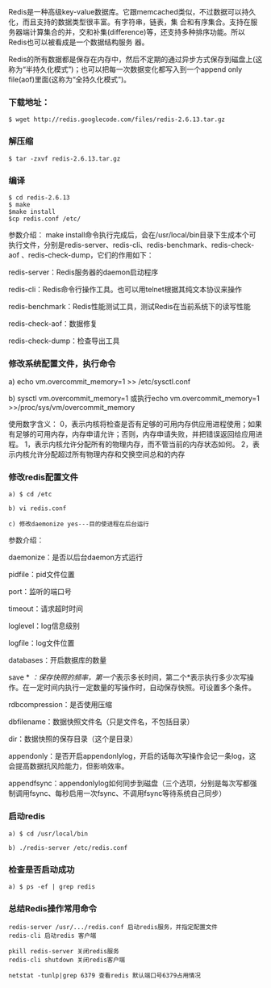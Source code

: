 Redis是一种高级key-value数据库。它跟memcached类似，不过数据可以持久化，而且支持的数据类型很丰富。有字符串，链表，集 合和有序集合。支持在服务器端计算集合的并，交和补集(difference)等，还支持多种排序功能。所以Redis也可以被看成是一个数据结构服务 器。

Redis的所有数据都是保存在内存中，然后不定期的通过异步方式保存到磁盘上(这称为“半持久化模式”)；也可以把每一次数据变化都写入到一个append only file(aof)里面(这称为“全持久化模式”)。

### 下载地址：
```
$ wget http://redis.googlecode.com/files/redis-2.6.13.tar.gz
```
### 解压缩
```
$ tar -zxvf redis-2.6.13.tar.gz
```
### 编译
```
$ cd redis-2.6.13
$ make
$make install
$cp redis.conf /etc/
```

参数介绍：
make install命令执行完成后，会在/usr/local/bin目录下生成本个可执行文件，分别是redis-server、redis-cli、redis-benchmark、redis-check-aof 、redis-check-dump，它们的作用如下：

redis-server：Redis服务器的daemon启动程序

redis-cli：Redis命令行操作工具。也可以用telnet根据其纯文本协议来操作

redis-benchmark：Redis性能测试工具，测试Redis在当前系统下的读写性能

redis-check-aof：数据修复

redis-check-dump：检查导出工具


###  修改系统配置文件，执行命令
a) echo vm.overcommit_memory=1 >> /etc/sysctl.conf

b) sysctl vm.overcommit_memory=1 或执行echo vm.overcommit_memory=1 >>/proc/sys/vm/overcommit_memory

使用数字含义：
0，表示内核将检查是否有足够的可用内存供应用进程使用；如果有足够的可用内存，内存申请允许；否则，内存申请失败，并把错误返回给应用进程。
1，表示内核允许分配所有的物理内存，而不管当前的内存状态如何。
2，表示内核允许分配超过所有物理内存和交换空间总和的内存

###  修改redis配置文件
```
a) $ cd /etc

b) vi redis.conf

c) 修改daemonize yes---目的使进程在后台运行
```

参数介绍：

daemonize：是否以后台daemon方式运行

pidfile：pid文件位置

port：监听的端口号

timeout：请求超时时间

loglevel：log信息级别

logfile：log文件位置

databases：开启数据库的数量

save * *：保存快照的频率，第一个*表示多长时间，第二个*表示执行多少次写操作。在一定时间内执行一定数量的写操作时，自动保存快照。可设置多个条件。

rdbcompression：是否使用压缩

dbfilename：数据快照文件名（只是文件名，不包括目录）

dir：数据快照的保存目录（这个是目录）

appendonly：是否开启appendonlylog，开启的话每次写操作会记一条log，这会提高数据抗风险能力，但影响效率。

appendfsync：appendonlylog如何同步到磁盘（三个选项，分别是每次写都强制调用fsync、每秒启用一次fsync、不调用fsync等待系统自己同步）


### 启动redis
```
a) $ cd /usr/local/bin

b) ./redis-server /etc/redis.conf
```

### 检查是否启动成功
```
a) $ ps -ef | grep redis
```

### 总结Redis操作常用命令
```
redis-server /usr/.../redis.conf 启动redis服务，并指定配置文件
redis-cli 启动redis 客户端

pkill redis-server 关闭redis服务
redis-cli shutdown 关闭redis客户端

netstat -tunlp|grep 6379 查看redis 默认端口号6379占用情况
```

